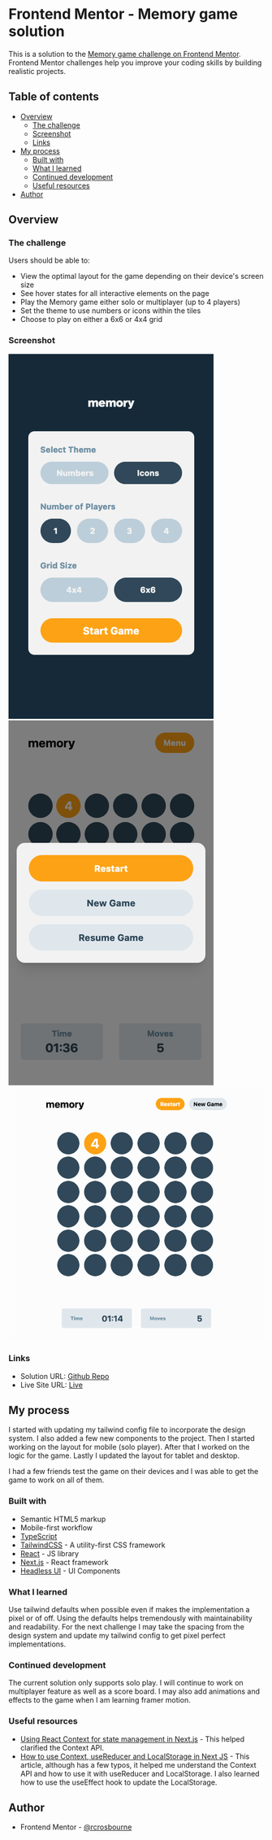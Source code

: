 # Frontend Mentor - Memory game solution

This is a solution to the [Memory game challenge on Frontend Mentor](https://www.frontendmentor.io/challenges/memory-game-vse4WFPvM). Frontend Mentor challenges help you improve your coding skills by building realistic projects.

## Table of contents

- [Overview](#overview)
  - [The challenge](#the-challenge)
  - [Screenshot](#screenshot)
  - [Links](#links)
- [My process](#my-process)
  - [Built with](#built-with)
  - [What I learned](#what-i-learned)
  - [Continued development](#continued-development)
  - [Useful resources](#useful-resources)
- [Author](#author)


## Overview

### The challenge

Users should be able to:

- View the optimal layout for the game depending on their device's screen size
- See hover states for all interactive elements on the page
- Play the Memory game either solo or multiplayer (up to 4 players)
- Set the theme to use numbers or icons within the tiles
- Choose to play on either a 6x6 or 4x4 grid

### Screenshot

![Mobile New Game Screen](https://github.com/rcrosbourne/memory-game/blob/main/.screenshots/Screen%20Shot%202022-01-01%20at%2006.25.38.png)
![Mobile Game Menu](https://github.com/rcrosbourne/memory-game/blob/main/.screenshots/Screen%20Shot%202022-01-01%20at%2006.25.28.png)
![Tablet Layout](https://github.com/rcrosbourne/memory-game/blob/main/.screenshots/Screen%20Shot%202022-01-01%20at%2006.25.03.png)

### Links

- Solution URL: [Github Repo](https://github.com/rcrosbourne/memory-game)
- Live Site URL: [Live](https://memory-game.rcrosbourne.dev)

## My process

I started with updating my tailwind config file to incorporate the design system. I also added a few new components to the project. Then I started working on the layout for mobile (solo player). After that I worked on the logic for the game. Lastly I updated the layout for tablet and desktop.

I had a few friends test the game on their devices and I was able to get the game to work on all of them.

### Built with

- Semantic HTML5 markup
- Mobile-first workflow
- [TypeScript](https://www.typescriptlang.org/)
- [TailwindCSS](https://tailwindcss.com/) - A utility-first CSS framework
- [React](https://reactjs.org/) - JS library
- [Next.js](https://nextjs.org/) - React framework
- [Headless UI](https://headlessui.dev/) - UI Components

### What I learned

Use tailwind defaults when possible even if makes the implementation a pixel or of off. Using the defaults helps tremendously with maintainability and readability.
For the next challenge I may take the spacing from the design system and update my tailwind config to get pixel perfect implementations.

### Continued development

The current solution only supports solo play. I will continue to work on multiplayer feature as well as a score board. 
I may also add animations and effects to the game when I am learning framer motion. 

### Useful resources

- [Using React Context for state management in Next.js](https://www.netlify.com/blog/2020/12/01/using-react-context-for-state-management-in-next.js/) - This helped clarified the Context API.
- [How to use Context, useReducer and LocalStorage in Next JS](https://medium.com/geekculture/how-to-use-context-usereducer-and-localstorage-in-next-js-cc7bc925d3f2) - This article, although has a few typos, it helped me understand the Context API and how to use it with useReducer and LocalStorage. I also learned how to use the useEffect hook to update the LocalStorage.

## Author

- Frontend Mentor - [@rcrosbourne](https://www.frontendmentor.io/profile/rcrosbourne)
